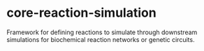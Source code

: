 # core-reaction-simulation
Framework for defining reactions to simulate through downstream simulations for biochemical reaction networks or genetic circuits.
